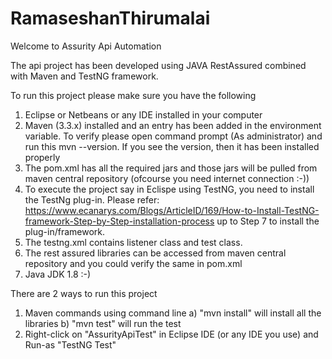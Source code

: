 # RamaseshanThirumalai

Welcome to Assurity Api Automation

The api project has been developed using JAVA RestAssured combined with Maven and TestNG framework.


To run this project please make sure you have the following 

1) Eclipse or Netbeans or any IDE installed in your computer
2) Maven (3.3.x) installed and an entry has been added in the environment variable. To verify please open command prompt (As administrator)
and run this mvn --version. If you see the version, then it has been installed properly
3) The pom.xml has all the required jars and those jars will be pulled from maven central repository (ofcourse you need internet connection :-))
4) To execute the project say in Eclispe using TestNG, you need to install the TestNg plug-in. Please refer: https://www.ecanarys.com/Blogs/ArticleID/169/How-to-Install-TestNG-framework-Step-by-Step-installation-process
up to Step 7 to install the plug-in/framework.
5) The testng.xml contains listener class and test class.
6) The rest assured libraries can be accessed from maven central repository and you could verify the same in pom.xml
7) Java JDK 1.8 :-)

There are 2 ways to run this project
1) Maven commands using command line
	a) "mvn install" will install all the libraries
	b) "mvn test" will run the test
2) Right-click on "AssurityApiTest" in Eclipse IDE (or any IDE you use) and Run-as "TestNG Test"
 
